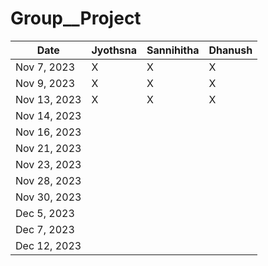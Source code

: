 # Group__Project

| Date       | Jyothsna        | Sannihitha       | Dhanush          |    
|------------|-----------------|------------------|------------------|
| Nov 7, 2023|    X            |        X         |       X         |
| Nov 9, 2023|    X            |        X          |       X          |
| Nov 13, 2023|   X            |        X          |       X          |
| Nov 14, 2023|                |                  |                  |
| Nov 16, 2023|                |                  |                  |
| Nov 21, 2023|                |                  |                  |
| Nov 23, 2023|                |                  |                  |
| Nov 28, 2023|                |                  |                  |
| Nov 30, 2023|                |                  |                  |
| Dec 5, 2023 |                |                  |                  |
| Dec 7, 2023 |                |                  |                  |
| Dec 12, 2023|                |                  |                  |
